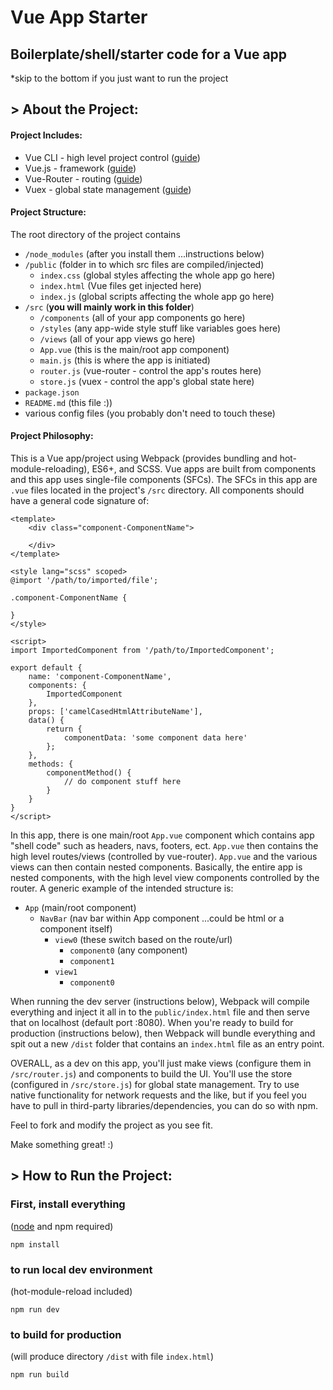 # Vue App Starter

## Boilerplate/shell/starter code for a Vue app

*skip to the bottom if you just want to run the project

## > About the Project:

#### Project Includes:

- Vue CLI - high level project control ([guide](https://cli.vuejs.org/guide/))
- Vue.js - framework ([guide](https://vuejs.org/v2/guide/))
- Vue-Router - routing ([guide](https://router.vuejs.org/guide/))
- Vuex - global state management ([guide](https://vuex.vuejs.org/guide/))

#### Project Structure:

The root directory of the project contains

- `/node_modules` (after you install them ...instructions below)
- `/public` (folder in to which src files are compiled/injected)
    - `index.css` (global styles affecting the whole app go here)
    - `index.html` (Vue files get injected here)
    - `index.js` (global scripts affecting the whole app go here)
- `/src` (**you will mainly work in this folder**)
    - `/components` (all of your app components go here)
    - `/styles` (any app-wide style stuff like variables goes here)
    - `/views` (all of your app views go here)
    - `App.vue` (this is the main/root app component)
    - `main.js` (this is where the app is initiated)
    - `router.js` (vue-router - control the app's routes here)
    - `store.js` (vuex - control the app's global state here)
- `package.json`
- `README.md` (this file :))
- various config files (you probably don't need to touch these)

#### Project Philosophy:

This is a Vue app/project using Webpack (provides bundling and hot-module-reloading), ES6+, and SCSS. Vue apps are built from components and this app uses single-file components (SFCs). The SFCs in this app are `.vue` files located in the project's `/src` directory. All components should have a general code signature of:

```vue
<template>
    <div class="component-ComponentName">

    </div>
</template>

<style lang="scss" scoped>
@import '/path/to/imported/file'; 

.component-ComponentName {

}
</style>

<script>
import ImportedComponent from '/path/to/ImportedComponent';

export default {
    name: 'component-ComponentName',
    components: {
        ImportedComponent
    },
    props: ['camelCasedHtmlAttributeName'],
    data() {
        return {
            componentData: 'some component data here'
        };
    },
    methods: {
        componentMethod() {
            // do component stuff here
        }
    }
}
</script>
```

In this app, there is one main/root `App.vue` component which contains app "shell code" such as headers, navs, footers, ect. `App.vue` then contains the high level routes/views (controlled by vue-router). `App.vue` and the various views can then contain nested components. Basically, the entire app is nested components, with the high level view components controlled by the router. A generic example of the intended structure is:

- `App` (main/root component)
    - `NavBar` (nav bar within App component ...could be html or a component itself)
        - `view0` (these switch based on the route/url)
            - `component0` (any component)
            - `component1`
        - `view1`
            - `component0`

When running the dev server (instructions below), Webpack will compile everything and inject it all in to the `public/index.html` file and then serve that on localhost (default port :8080). When you're ready to build for production (instructions below), then Webpack will bundle everything and spit out a new `/dist` folder that contains an `index.html` file as an entry point.

OVERALL, as a dev on this app, you'll just make views (configure them in `/src/router.js`) and components to build the UI. You'll use the store (configured in `/src/store.js`) for global state management. Try to use native functionality for network requests and the like, but if you feel you have to pull in third-party libraries/dependencies, you can do so with npm.

Feel to fork and modify the project as you see fit.

Make something great! :)

## > How to Run the Project:

### First, install everything
([node](https://nodejs.org/) and npm required)
```
npm install
```

### to run local dev environment
(hot-module-reload included)
```
npm run dev
```

### to build for production
(will produce directory `/dist` with file `index.html`)
```
npm run build
```
